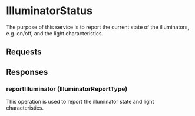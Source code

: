 # IlluminatorStatus
The purpose of this service is to report the current state of the illuminators, e.g. on/off, and the light characteristics.

## Requests

## Responses
### reportIlluminator (IlluminatorReportType)
This operation is used to report the illuminator state and light characteristics.
